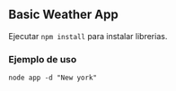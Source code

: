 ## Basic Weather App

Ejecutar ```npm install``` para instalar librerias.

### Ejemplo de uso

```
node app -d "New york"
```